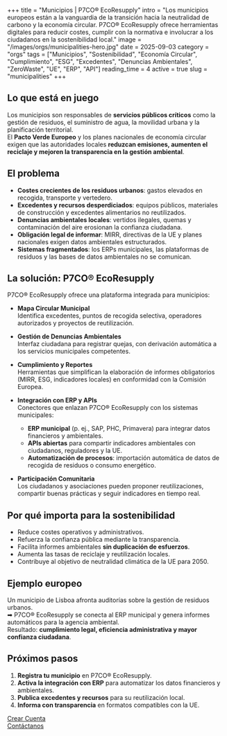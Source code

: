 +++
title = "Municipios | P7CO® EcoResupply"
intro = "Los municipios europeos están a la vanguardia de la transición hacia la neutralidad de carbono y la economía circular. P7CO® EcoResupply ofrece herramientas digitales para reducir costes, cumplir con la normativa e involucrar a los ciudadanos en la sostenibilidad local."
image = "/images/orgs/municipalities-hero.jpg"
date = 2025-09-03
category = "orgs"
tags = ["Municipios", "Sostenibilidad", "Economía Circular", "Cumplimiento", "ESG", "Excedentes", "Denuncias Ambientales", "ZeroWaste", "UE", "ERP", "API"]
reading_time = 4
active = true
slug = "municipalities"
+++

## Lo que está en juego
Los municipios son responsables de **servicios públicos críticos** como la gestión de residuos, el suministro de agua, la movilidad urbana y la planificación territorial.  
El **Pacto Verde Europeo** y los planes nacionales de economía circular exigen que las autoridades locales **reduzcan emisiones, aumenten el reciclaje y mejoren la transparencia en la gestión ambiental**.  

## El problema
- **Costes crecientes de los residuos urbanos**: gastos elevados en recogida, transporte y vertedero.  
- **Excedentes y recursos desperdiciados**: equipos públicos, materiales de construcción y excedentes alimentarios no reutilizados.  
- **Denuncias ambientales locales**: vertidos ilegales, quemas y contaminación del aire erosionan la confianza ciudadana.  
- **Obligación legal de informar**: MIRR, directivas de la UE y planes nacionales exigen datos ambientales estructurados.  
- **Sistemas fragmentados**: los ERPs municipales, las plataformas de residuos y las bases de datos ambientales no se comunican.  

## La solución: P7CO® EcoResupply
P7CO® EcoResupply ofrece una plataforma integrada para municipios:

- **Mapa Circular Municipal**  
  Identifica excedentes, puntos de recogida selectiva, operadores autorizados y proyectos de reutilización.  

- **Gestión de Denuncias Ambientales**  
  Interfaz ciudadana para registrar quejas, con derivación automática a los servicios municipales competentes.  

- **Cumplimiento y Reportes**  
  Herramientas que simplifican la elaboración de informes obligatorios (MIRR, ESG, indicadores locales) en conformidad con la Comisión Europea.  

- **Integración con ERP y APIs**  
  Conectores que enlazan P7CO® EcoResupply con los sistemas municipales:  
  - **ERP municipal** (p. ej., SAP, PHC, Primavera) para integrar datos financieros y ambientales.  
  - **APIs abiertas** para compartir indicadores ambientales con ciudadanos, reguladores y la UE.  
  - **Automatización de procesos**: importación automática de datos de recogida de residuos o consumo energético.  

- **Participación Comunitaria**  
  Los ciudadanos y asociaciones pueden proponer reutilizaciones, compartir buenas prácticas y seguir indicadores en tiempo real.  

## Por qué importa para la sostenibilidad
- Reduce costes operativos y administrativos.  
- Refuerza la confianza pública mediante la transparencia.  
- Facilita informes ambientales **sin duplicación de esfuerzos**.  
- Aumenta las tasas de reciclaje y reutilización locales.  
- Contribuye al objetivo de neutralidad climática de la UE para 2050.  

## Ejemplo europeo
Un municipio de Lisboa afronta auditorías sobre la gestión de residuos urbanos.  
➡ P7CO® EcoResupply se conecta al ERP municipal y genera informes automáticos para la agencia ambiental.  
Resultado: **cumplimiento legal, eficiencia administrativa y mayor confianza ciudadana**.  

## Próximos pasos
1. **Registra tu municipio** en P7CO® EcoResupply.  
2. **Activa la integración con ERP** para automatizar los datos financieros y ambientales.  
3. **Publica excedentes y recursos** para su reutilización local.  
4. **Informa con transparencia** en formatos compatibles con la UE.  

[Crear Cuenta](/es/Account/Register)  
[Contáctanos](/es/Home/Contact)  
